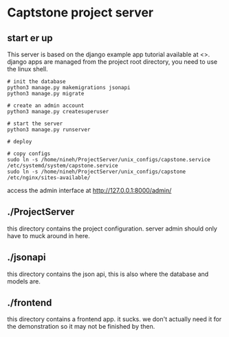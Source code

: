 # Captstone project server

## start er up

This server is based on the django example app tutorial available at <>.
django apps are managed from the project root directory, you need to use the linux shell.

```
# init the database
python3 manage.py makemigrations jsonapi
python3 manage.py migrate

# create an admin account
python3 manage.py createsuperuser

# start the server
python3 manage.py runserver

# deploy

# copy configs
sudo ln -s /home/nineh/ProjectServer/unix_configs/capstone.service /etc/systemd/system/capstone.service
sudo ln -s /home/nineh/ProjectServer/unix_configs/capstone /etc/nginx/sites-available/

```

access the admin interface at <http://127.0.0.1:8000/admin/>

## ./ProjectServer

this directory contains the project configuration.
server admin should only have to muck around in here.

## ./jsonapi

this directory contains the json api, this is also where the database and models are.

## ./frontend

this directory contains a frontend app.
it sucks.
we don't actually need it for the demonstration so it may not be finished by then.
